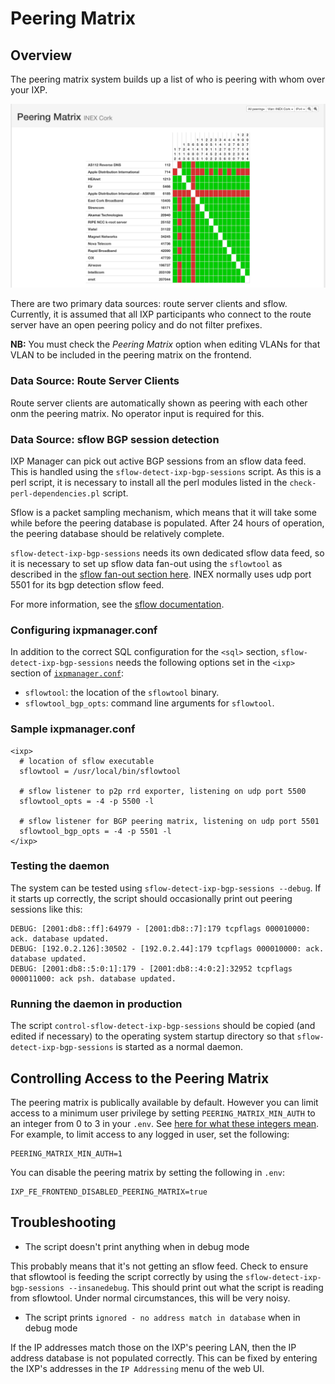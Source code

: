 # Peering Matrix

## Overview

The peering matrix system builds up a list of who is peering with whom over your IXP.

![Peering Matrix](img/peering-matrix.png)


There are two primary data sources: route server clients and sflow.  Currently, it is assumed that all IXP participants who connect to the route server have an open peering policy and do not filter prefixes.

**NB:** You must check the *Peering Matrix* option when editing VLANs for that VLAN to be included in the peering matrix on the frontend.

### Data Source: Route Server Clients

Route server clients are automatically shown as peering with each other onm the peering matrix. No operator input is required for this.

### Data Source: sflow BGP session detection

IXP Manager can pick out active BGP sessions from an sflow data feed.  This is handled using the `sflow-detect-ixp-bgp-sessions` script.  As this is a perl script, it is necessary to install all the perl modules listed in the `check-perl-dependencies.pl` script.

Sflow is a packet sampling mechanism, which means that it will take some while before the peering database is populated. After 24 hours of operation, the peering database should be relatively complete.

`sflow-detect-ixp-bgp-sessions` needs its own dedicated sflow data feed, so it is necessary to set up sflow data fan-out using the `sflowtool` as described in the [sflow fan-out section here](sflow.md#fanout).  INEX normally uses udp port 5501 for its bgp detection sflow feed.

For more information, see the [sflow documentation](../grapher/sflow.md).


### Configuring ixpmanager.conf

In addition to the correct SQL configuration for the `<sql>` section, `sflow-detect-ixp-bgp-sessions` needs the following options set in the `<ixp>` section of [`ixpmanager.conf`](https://github.com/inex/IXP-Manager/blob/32d6388cab1d7299f1917655b78edebf3e71181a/tools/perl-lib/IXPManager/ixpmanager.conf.dist):

* `sflowtool`: the location of the `sflowtool` binary.
* `sflowtool_bgp_opts`: command line arguments for `sflowtool`.

### Sample ixpmanager.conf
```
<ixp>
  # location of sflow executable
  sflowtool = /usr/local/bin/sflowtool

  # sflow listener to p2p rrd exporter, listening on udp port 5500
  sflowtool_opts = -4 -p 5500 -l

  # sflow listener for BGP peering matrix, listening on udp port 5501
  sflowtool_bgp_opts = -4 -p 5501 -l
</ixp>
```

### Testing the daemon

The system can be tested using `sflow-detect-ixp-bgp-sessions --debug`.  If it starts up correctly, the script should occasionally print out peering sessions like this:

```
DEBUG: [2001:db8::ff]:64979 - [2001:db8::7]:179 tcpflags 000010000: ack. database updated.
DEBUG: [192.0.2.126]:30502 - [192.0.2.44]:179 tcpflags 000010000: ack. database updated.
DEBUG: [2001:db8::5:0:1]:179 - [2001:db8::4:0:2]:32952 tcpflags 000011000: ack psh. database updated.
```

### Running the daemon in production

The script `control-sflow-detect-ixp-bgp-sessions` should be copied (and edited if necessary) to the operating system startup directory so that `sflow-detect-ixp-bgp-sessions` is started as a normal daemon.

## Controlling Access to the Peering Matrix

The peering matrix is publically available by default. However you can limit access to a minimum user privilege by setting `PEERING_MATRIX_MIN_AUTH` to an integer from 0 to 3 in your `.env`. See [here for what these integers mean](../usage/users.md#types-of-users). For example, to limit access to any logged in user, set the following:

```
PEERING_MATRIX_MIN_AUTH=1
```

You can disable the peering matrix by setting the following in `.env`:

```
IXP_FE_FRONTEND_DISABLED_PEERING_MATRIX=true
```


## Troubleshooting

* The script doesn't print anything when in debug mode

This probably means that it's not getting an sflow feed.  Check to ensure that sflowtool is feeding the script correctly by using the `sflow-detect-ixp-bgp-sessions --insanedebug`.  This should print out what the script is reading from sflowtool.  Under normal circumstances, this will be very noisy.

* The script prints `ignored - no address match in database` when in debug mode

If the IP addresses match those on the IXP's peering LAN, then the IP address database is not populated correctly.  This can be fixed by entering the IXP's addresses in the `IP Addressing` menu of the web UI.

